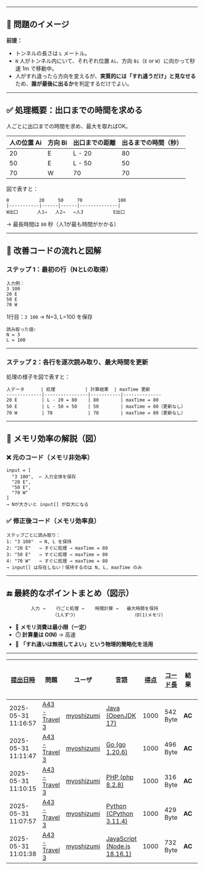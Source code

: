 
---

## 🧩 問題のイメージ

**前提：**

* トンネルの長さは `L` メートル。
* `N` 人がトンネル内にいて、それぞれ位置 `Ai`、方向 `Bi`（`E` or `W`）に向かって秒速 1m で移動中。
* 人がすれ違ったら方向を変えるが、**実質的には「すれ違うだけ」と見なせる**ため、**誰が最後に出るか**を判定するだけでよい。

---

## ✅ 処理概要：出口までの時間を求める

人ごとに出口までの時間を求め、最大を取ればOK。

| 人の位置 Ai | 方向 Bi | 出口までの距離 | 出るまでの時間（秒） |
| ------- | ----- | ------- | ---------- |
| 20      | E     | L - 20  | 80         |
| 50      | E     | L - 50  | 50         |
| 70      | W     | 70      | 70         |

図で表すと：

```
0           20     50     70             100
|-----------|------|------|--------------|
W出口       人1→   人2→   ←人3           E出口
```

→ 最長時間は `80` 秒（人1が最も時間がかかる）

---

## 🧠 改善コードの流れと図解

### ステップ 1：最初の行（NとLの取得）

```
入力例：
3 100
20 E
50 E
70 W
```

1行目：`3 100` → N=3, L=100 を保存

```plaintext
読み取った値:
N = 3
L = 100
```

---

### ステップ 2：各行を逐次読み取り、最大時間を更新

処理の様子を図で表すと：

```
人データ      | 処理           | 計算結果  | maxTime 更新
-------------|----------------|-----------|--------------
20 E         | L - 20 = 80    | 80        | maxTime = 80
50 E         | L - 50 = 50    | 50        | maxTime = 80（更新なし）
70 W         | 70             | 70        | maxTime = 80（更新なし）
```

---

## 🧰 メモリ効率の解説（図）

### ❌ 元のコード（メモリ非効率）

```plaintext
input = [
  "3 100",  ← 入力全体を保存
  "20 E",
  "50 E",
  "70 W"
]
→ Nが大きいと input[] が巨大になる
```

### ✅ 修正後コード（メモリ効率良）

```plaintext
ステップごとに読み取り：
1: "3 100"  → N, L を保持
2: "20 E"   → すぐに処理 → maxTime = 80
3: "50 E"   → すぐに処理 → maxTime = 80
4: "70 W"   → すぐに処理 → maxTime = 80
→ input[] は存在しない！保持するのは N, L, maxTime のみ
```

---

## 🔚 最終的なポイントまとめ（図示）

```
         入力 →    行ごと処理 →    時間計算 →   最大時間を保持
                 （1人ずつ）                    （O(1)メモリ）
```

* 💾 **メモリ消費は最小限（一定）**
* ⏱️ **計算量は O(N)** → 高速
* 🧠 **「すれ違いは無視してよい」という物理的簡略化を活用**

---

| [提出日時](https://atcoder.jp/contests/tessoku-book/submissions/me?desc=true&orderBy=created) | 問題 | ユーザ | 言語 | [得点](https://atcoder.jp/contests/tessoku-book/submissions/me?desc=true&orderBy=score) | [コード長](https://atcoder.jp/contests/tessoku-book/submissions/me?orderBy=source_length) | 結果 | [実行時間](https://atcoder.jp/contests/tessoku-book/submissions/me?orderBy=time_consumption) | [メモリ](https://atcoder.jp/contests/tessoku-book/submissions/me?orderBy=memory_consumption) |  |
| --- | --- | --- | --- | --- | --- | --- | --- | --- | --- |
| 2025-05-31 11:16:57 | [A43 - Travel 3](https://atcoder.jp/contests/tessoku-book/tasks/tessoku_book_aq) | [myoshizumi](https://atcoder.jp/users/myoshizumi) | [Java (OpenJDK 17)](https://atcoder.jp/contests/tessoku-book/submissions/me?f.Language=5005) | 1000 | 542 Byte | **AC** | 500 ms | 62832 KiB | [詳細](https://atcoder.jp/contests/tessoku-book/submissions/66284622) |
| 2025-05-31 11:11:47 | [A43 - Travel 3](https://atcoder.jp/contests/tessoku-book/tasks/tessoku_book_aq) | [myoshizumi](https://atcoder.jp/users/myoshizumi) | [Go (go 1.20.6)](https://atcoder.jp/contests/tessoku-book/submissions/me?f.Language=5002) | 1000 | 496 Byte | **AC** | 135 ms | 6508 KiB | [詳細](https://atcoder.jp/contests/tessoku-book/submissions/66284528) |
| 2025-05-31 11:10:15 | [A43 - Travel 3](https://atcoder.jp/contests/tessoku-book/tasks/tessoku_book_aq) | [myoshizumi](https://atcoder.jp/users/myoshizumi) | [PHP (php 8.2.8)](https://atcoder.jp/contests/tessoku-book/submissions/me?f.Language=5016) | 1000 | 316 Byte | **AC** | 54 ms | 21392 KiB | [詳細](https://atcoder.jp/contests/tessoku-book/submissions/66284488) |
| 2025-05-31 11:07:57 | [A43 - Travel 3](https://atcoder.jp/contests/tessoku-book/tasks/tessoku_book_aq) | [myoshizumi](https://atcoder.jp/users/myoshizumi) | [Python (CPython 3.11.4)](https://atcoder.jp/contests/tessoku-book/submissions/me?f.Language=5055) | 1000 | 429 Byte | **AC** | 66 ms | 8572 KiB | [詳細](https://atcoder.jp/contests/tessoku-book/submissions/66284442) |
| 2025-05-31 11:01:38 | [A43 - Travel 3](https://atcoder.jp/contests/tessoku-book/tasks/tessoku_book_aq) | [myoshizumi](https://atcoder.jp/users/myoshizumi) | [JavaScript (Node.js 18.16.1)](https://atcoder.jp/contests/tessoku-book/submissions/me?f.Language=5009) | 1000 | 732 Byte | **AC** | 156 ms | 55312 KiB | [詳細](https://atcoder.jp/contests/tessoku-book/submissions/66284306) |